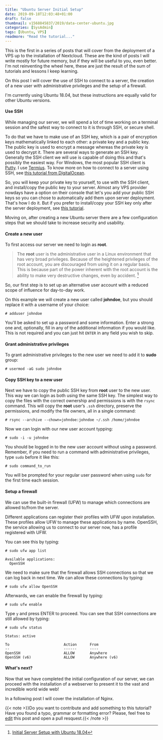 ```yaml
---
title: "Ubuntu Server Initial Setup"
date: 2019-09-18T12:03:48+01:00
draft: false
thumbnail: v1568845837/2019/data-center-ubuntu.jpg
categories: [SysAdmin]
tags: [Ubuntu, VPS]
readmore: "Read the tutorial..."
---
```


This is the first in a series of posts that will cover from the deployment of a VPS up to the installation of Nextcloud. These are the kind of posts I will write mostly for future memory, but if they will be useful to you, even better. I'm not reinventing the wheel here, these are just the result of the sum of tutorials and lessons I keep learning.

On this post I will cover the use of SSH to connect to a server, the creation of a new user with administrative privileges and the setup of a firewall.

I'm currently using Ubuntu 18.04, but these instructions are equally valid for other Ubuntu versions.

<!--readmore-->

#### Use SSH

While managing our server, we will spend a lot of time working on a terminal session and the safest way to connect to it is through SSH, or secure shell.

To do that we have to make use of an SSH key, which is a pair of encryption keys mathematically linked to each other: a private key and a public key. The public key is used to encrypt a message whereas the private key is used to decrypt it. There are several ways to generate an SSH key. Generally the SSH client we will use is capable of doing this and that's possibly the easiest way. For Windows, the most popular SSH client is [Putty](https://putty.org/). I use [Termius](https://www.termius.com/). To know more on how to connect to a server using SSH, see [this tutorial from DigitalOcean](https://www.digitalocean.com/docs/droplets/how-to/connect-with-ssh/).

So, you will keep your private key to yourself, to use with the SSH client, and install/copy the public key to your server. Almost any VPS provider nowdays have a option on their console that let's you add your public SSH keys so you can chose to automatically add them upon server deployment. That's how I do it. But if you prefer to install/copy your SSH key only after the server deployment, see [this tutorial](https://www.digitalocean.com/community/tutorials/how-to-set-up-ssh-keys-on-ubuntu-1804).

Moving on, after creating a new Ubuntu server there are a few configuration steps that we should take to increase security and usability.

#### Create a new user

To first access our server we need to login as **root**.

> The **root** user is the administrative user in a Linux environment that has very broad privileges. Because of the heightened privileges of the root account, you are discouraged from using it on a regular basis. This is because part of the power inherent with the root account is the ability to make very destructive changes, even by accident. [^1]

So, our first step is to set up an alternative user account with a reduced scope of influence for day-to-day work.

On this example we will create a new user called **johndoe**, but you should replace it with a username of your choice:

```terminal
# adduser johndoe
```

You'll be asked to set up a password and some information. Enter a strong one and, optionally, fill in any of the additional information if you would like. This is not required and you can just hit `ENTER` in any field you wish to skip.

#### Grant administrative privileges

To grant administrative privileges to the new user we need to add it to **sudo** group:
```terminal
# usermod -aG sudo johndoe
```

#### Copy SSH key to a new user
Next we have to copy the public SSH key from **root** user to the new user. This way we can login as both using the same SSH key. The simplest way to copy the files with the correct ownership and permissions is with the `rsync` command. This will copy the **root** user’s `.ssh` directory, preserve the permissions, and modify the file owners, all in a single command:
```terminal
# rsync --archive --chown=johndoe:johndoe ~/.ssh /home/johndoe
```

Now we can login with our new user account typping:
```terminal
# sudo -i -u johndoe
```

You should be logged in to the new user account without using a password. Remember, if you need to run a command with administrative privileges, type `sudo` before it like this:
```terminal
# sudo command_to_run
```

You will be prompted for your regular user password when using `sudo` for the first time each session.

#### Setup a firewall
We can use the built-in firewall (UFW) to manage which connections are allowed to/from the server.

Different applications can register their profiles with UFW upon installation. These profiles allow UFW to manage these applications by name. OpenSSH, the service allowing us to connect to our server now, has a profile registered with UFW.

You can see this by typing:
```terminal
# sudo ufw app list
```
```terminal
Available applications:
  OpenSSH
```

We need to make sure that the firewall allows SSH connections so that we can log back in next time. We can allow these connections by typing:
```terminal
# sudo ufw allow OpenSSH
```

Afterwards, we can enable the firewall by typing:
```terminal
# sudo ufw enable
```
Type `y` and press ENTER to proceed. You can see that SSH connections are still allowed by typing:

```terminal
# sudo ufw status
```
```terminal
Status: active

To                         Action      From
--                         ------      ----
OpenSSH                    ALLOW       Anywhere
OpenSSH (v6)               ALLOW       Anywhere (v6)
```

#### What's next?

Now that we have completed the initial configuration of our server, we can proceed with the installation of a webserver to present it to the vast and incredible world wide web!

In a following post I will cover the installation of Nginx.

{{< note >}}Do you want to contribute and add something to this tutorial? Have you found a typo, grammar or formatting error? Please, feel free to [edit](https://github.com/emanuelpina/blog/blob/master/content/posts/ubuntu-server-initial-setup.md) this post and open a pull resquest.{{< /note >}}

[^1]: [Initial Server Setup with Ubuntu 18.04](https://www.digitalocean.com/community/tutorials/initial-server-setup-with-ubuntu-18-04)